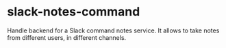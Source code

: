 # slack-notes-command
Handle backend for a Slack command notes service. It allows to take notes from different users, in different channels.
